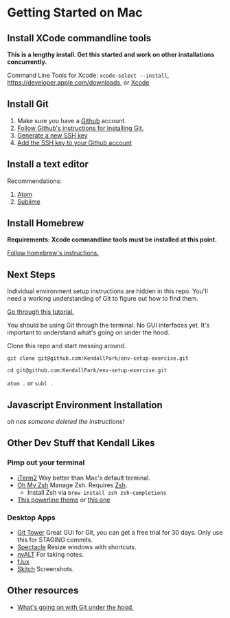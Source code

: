 # Getting Started on Mac
## Install XCode commandline tools
**This is a lengthy install. Get this started and work on other installations concurrently.**

Command Line Tools for Xcode: `xcode-select --install`, https://developer.apple.com/downloads, or [Xcode](https://itunes.apple.com/us/app/xcode/id497799835)

## Install Git
1. Make sure you have a [Github](http://github.com) account.
2. [Follow Github's instructions for installing Git.](https://help.github.com/articles/set-up-git/)
3. [Generate a new SSH key](https://help.github.com/articles/generating-a-new-ssh-key-and-adding-it-to-the-ssh-agent/)
4. [Add the SSH key to your Github account](https://help.github.com/articles/adding-a-new-ssh-key-to-your-github-account/)

## Install a text editor
Recommendations:

1. [Atom](https://atom.io/)
2. [Sublime](https://www.sublimetext.com/3)

## Install Homebrew
**Requirements: Xcode commandline tools must be installed at this point.**

[Follow homebrew's instructions.](http://brew.sh/)

## Next Steps
Individual environment setup instructions are hidden in this repo. You'll need a working understanding of Git to figure out how to find them.

[Go through this tutorial.](https://try.github.io/levels/1/challenges/1)

You should be using Git through the terminal. No GUI interfaces yet. It's important to understand what's going on under the hood.

Clone this repo and start messing around.

`git clone git@github.com:KendallPark/env-setup-exercise.git`

`cd git@github.com:KendallPark/env-setup-exercise.git`

`atom .` or `subl .`

## Javascript Environment Installation
*oh nos someone deleted the instructions!*

## Other Dev Stuff that Kendall Likes
### Pimp out your terminal
- [iTerm2](http://www.iterm2.com/) Way better than Mac's default terminal.
- [Oh My Zsh](https://github.com/robbyrussell/oh-my-zsh) Manage Zsh. Requires [Zsh](https://github.com/robbyrussell/oh-my-zsh/wiki/Installing-ZSH).
  - Install Zsh via `brew install zsh zsh-completions`
- [This powerline theme](https://github.com/bhilburn/powerlevel9k) or [this one](https://github.com/jeremyFreeAgent/oh-my-zsh-powerline-theme)

### Desktop Apps
- [Git Tower](http://www.iterm2.com/) Great GUI for Git, you can get a free trial for 30 days. Only use this for STAGING commits.
- [Spectacle](https://www.spectacleapp.com/) Resize windows with shortcuts.
- [nvALT](http://brettterpstra.com/projects/nvalt/) For taking notes.
- [f.lux](https://justgetflux.com/)
- [Skitch](https://evernote.com/skitch/) Screenshots.

## Other resources
- [What's going on with Git under the hood.](http://wildlyinaccurate.com/a-hackers-guide-to-git/)
